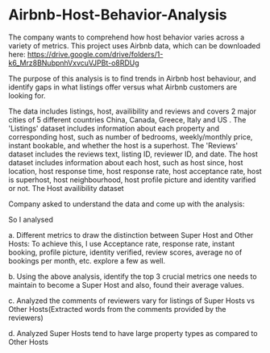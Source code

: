 # Airbnb-Host-Behavior-Analysis
The company wants to comprehend how host behavior varies across a variety of metrics. This project uses Airbnb data, which can be downloaded here: https://drive.google.com/drive/folders/1-k6_Mrz8BNubpnhVxvcuVJPBt-o8RDUg

The purpose of this analysis is to find trends in Airbnb host behaviour, and identify gaps in what listings offer versus what Airbnb customers are looking for.

The data includes listings, host, availibility and reviews and covers 2 major cities of 5 different countries China, Canada, Greece, Italy and US . The 'Listings' dataset includes information about each property and corresponding host, such as number of bedrooms, weekly/monthly price, instant bookable, and whether the host is a superhost. The 'Reviews' dataset includes the reviews text, listing ID, reviewer ID, and date. The host dataset includes information about each host, such as host since, host location, host response time, host response rate, host acceptance rate, host is superhost, host neighbourhood, host profile picture and identity varified or not. The Host availibility dataset

Company asked to understand the data and come up with the analysis:

So I analysed

a. Different metrics to draw the distinction between Super Host and Other Hosts: To achieve this, I use Acceptance rate, response rate, instant booking, profile picture, identity verified, review scores, average no of bookings per month, etc. explore a few as well.

b. Using the above analysis, identify the top 3 crucial metrics one needs to maintain to become a Super Host and also, found their average values.

c. Analyzed the comments of reviewers vary for listings of Super Hosts vs Other Hosts(Extracted words from the comments provided by the reviewers)

d. Analyzed Super Hosts tend to have large property types as compared to Other Hosts
